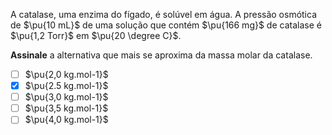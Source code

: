 A catalase, uma enzima do fígado, é solúvel em água. A pressão osmótica de $\pu{10 mL}$ de uma solução que contém $\pu{166 mg}$ de catalase é $\pu{1,2 Torr}$ em $\pu{20 \degree C}$. 

**Assinale** a alternativa que mais se aproxima da massa molar da catalase.

- [ ] $\pu{2,0 kg.mol-1}$
- [x] $\pu{2.5 kg.mol-1}$
- [ ] $\pu{3,0 kg.mol-1}$
- [ ] $\pu{3,5 kg.mol-1}$
- [ ] $\pu{4,0 kg.mol-1}$
